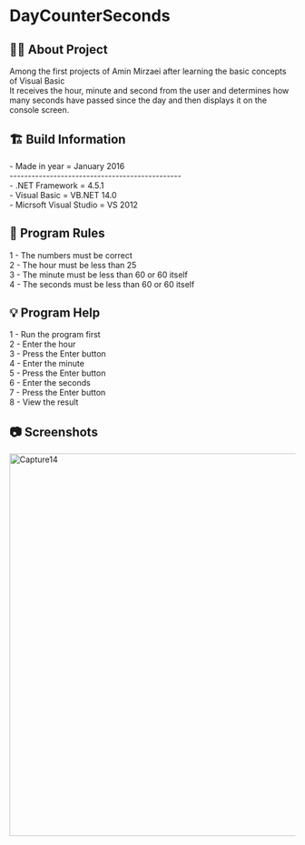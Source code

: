 # DayCounterSeconds

<h2> 👨‍💻 About Project</h2>
Among the first projects of Amin Mirzaei after learning the basic concepts of Visual Basic <br />
It receives the hour, minute and second from the user and determines how many seconds have passed since the day and then displays it on the console screen. <br />

<h2> 🏗 Build Information</h2>
- Made in year = January 2016 <br />
----------------------------------------------- <br />
- .NET Framework =  4.5.1 <br />
- Visual Basic = VB.NET 14.0 <br />
- Micrsoft Visual Studio = VS 2012 <br />


<h2> 📜 Program Rules</h2>
1 - The numbers must be correct <br />
2 - The hour must be less than 25 <br />
3 - The minute must be less than 60 or 60 itself <br />
4 - The seconds must be less than 60 or 60 itself <br />

<h2> 💡 Program Help</h2>
1 - Run the program first<br />
2 - Enter the hour <br />
3 - Press the Enter button<br />
4 - Enter the minute <br />
5 - Press the Enter button<br />
6 - Enter the seconds <br />
7 - Press the Enter button<br />
8 - View the result

<h2>📷 Screenshots</h2>
<img width="673" alt="Capture14" src="https://github.com/user-attachments/assets/66d30283-12e1-4fe2-94e4-d63971886299">
